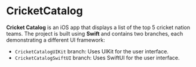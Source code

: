 # CricketCatalog

**Cricket Catalog** is an iOS app that displays a list of the top 5 cricket nation teams. The project is built using **Swift** and contains two branches, each demonstrating a different UI framework:

- `CricketCatalogUIKit` branch: Uses UIKit for the user interface.
- `CricketCatalogSwiftUI` branch: Uses SwiftUI for the user interface.
